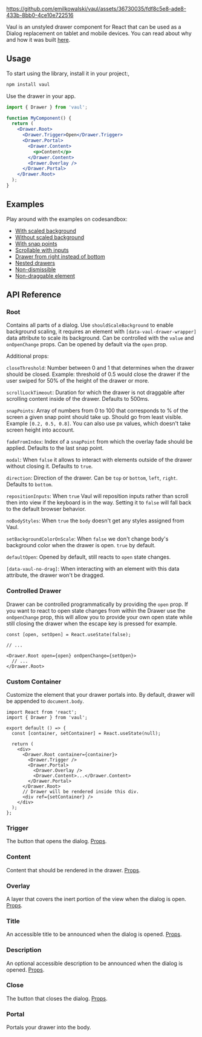https://github.com/emilkowalski/vaul/assets/36730035/fdf8c5e8-ade8-433b-8bb0-4ce10e722516

Vaul is an unstyled drawer component for React that can be used as a Dialog replacement on tablet and mobile devices. You can read about why and how it was built [here](https://emilkowal.ski/ui/building-a-drawer-component).

## Usage

To start using the library, install it in your project:,

```bash
npm install vaul
```

Use the drawer in your app.

```jsx
import { Drawer } from 'vaul';

function MyComponent() {
  return (
    <Drawer.Root>
      <Drawer.Trigger>Open</Drawer.Trigger>
      <Drawer.Portal>
        <Drawer.Content>
          <p>Content</p>
        </Drawer.Content>
        <Drawer.Overlay />
      </Drawer.Portal>
    </Drawer.Root>
  );
}
```

## Examples

Play around with the examples on codesandbox:

- [With scaled background](https://codesandbox.io/p/sandbox/drawer-with-scale-g24vvh?file=%2Fapp%2Fmy-drawer.tsx%3A1%2C1)
- [Without scaled background](https://codesandbox.io/p/sandbox/drawer-with-scale-forked-nx2glp?file=%2Fapp%2Fmy-drawer.tsx%3A4%2C1)
- [With snap points](https://codesandbox.io/p/sandbox/drawer-non-dismissable-forked-jchtff?file=/app/my-drawer.tsx:1,1)
- [Scrollable with inputs](https://codesandbox.io/p/sandbox/drawer-with-scale-forked-73f8jw?file=%2Fapp%2Fmy-drawer.tsx%3A1%2C1)
- [Drawer from right instead of bottom](https://codesandbox.io/p/devbox/drawer-direction-right-n338ml?file=%2Fapp%2Fmy-drawer.tsx%3A47%2C2)
- [Nested drawers](https://codesandbox.io/p/sandbox/drawer-non-dismissable-forked-5z2r3j?file=%2Fapp%2Fmy-drawer.tsx%3A49%2C16-49%2C246)
- [Non-dismissible](https://codesandbox.io/p/sandbox/drawer-without-scale-forked-kxh9j5?file=%2Fapp%2Fmy-drawer.tsx%3A1%2C1)
- [Non-draggable element](https://codesandbox.io/p/devbox/drawer-with-scale-forked-hwtfws?file=%2Fapp%2Fmy-drawer.tsx%3A42%2C37)

## API Reference

### Root

Contains all parts of a dialog. Use `shouldScaleBackground` to enable background scaling, it requires an element with `[data-vaul-drawer-wrapper]` data attribute to scale its background.
Can be controlled with the `value` and `onOpenChange` props. Can be opened by default via the `open` prop.

Additional props:

`closeThreshold`: Number between 0 and 1 that determines when the drawer should be closed. Example: threshold of 0.5 would close the drawer if the user swiped for 50% of the height of the drawer or more.

`scrollLockTimeout`: Duration for which the drawer is not draggable after scrolling content inside of the drawer. Defaults to 500ms.

`snapPoints`: Array of numbers from 0 to 100 that corresponds to % of the screen a given snap point should take up. Should go from least visible. Example `[0.2, 0.5, 0.8]`. You can also use px values, which doesn't take screen height into account.

`fadeFromIndex`: Index of a `snapPoint` from which the overlay fade should be applied. Defaults to the last snap point.

`modal`: When `false` it allows to interact with elements outside of the drawer without closing it. Defaults to `true`.

`direction`: Direction of the drawer. Can be `top` or `bottom`, `left`, `right`. Defaults to `bottom`.

`repositionInputs`: When `true` Vaul will reposition inputs rather than scroll then into view if the keyboard is in the way. Setting it to `false` will fall back to the default browser behavior.

`noBodyStyles`: When `true` the `body` doesn't get any styles assigned from Vaul.

`setBackgroundColorOnScale`: When `false` we don't change body's background color when the drawer is open. `true` by default.

`defaultOpen`: Opened by default, still reacts to `open` state changes.

`[data-vaul-no-drag]`: When interacting with an element with this data attribute, the drawer won't be dragged.

### Controlled Drawer

Drawer can be controlled programmatically by providing the `open` prop. If you want to react to open state changes from within the Drawer use the `onOpenChange` prop, this will allow you to provide your own open state while still closing the drawer when the escape key is pressed for example.

```
const [open, setOpen] = React.useState(false);

// ...

<Drawer.Root open={open} onOpenChange={setOpen}>
  // ...
</Drawer.Root>
```

### Custom Container

Customize the element that your drawer portals into. By default, drawer will be appended to `document.body`.

```tsx
import React from 'react';
import { Drawer } from 'vaul';

export default () => {
  const [container, setContainer] = React.useState(null);

  return (
    <div>
      <Drawer.Root container={container}>
        <Drawer.Trigger />
        <Drawer.Portal>
          <Drawer.Overlay />
          <Drawer.Content>...</Drawer.Content>
        </Drawer.Portal>
      </Drawer.Root>
      // Drawer will be rendered inside this div.
      <div ref={setContainer} />
    </div>
  );
};
```

### Trigger

The button that opens the dialog. [Props](https://www.radix-ui.com/docs/primitives/components/dialog#trigger).

### Content

Content that should be rendered in the drawer. [Props](https://www.radix-ui.com/docs/primitives/components/dialog#content).

### Overlay

A layer that covers the inert portion of the view when the dialog is open. [Props](https://www.radix-ui.com/docs/primitives/components/dialog#overlay).

### Title

An accessible title to be announced when the dialog is opened. [Props](https://www.radix-ui.com/docs/primitives/components/dialog#title).

### Description

An optional accessible description to be announced when the dialog is opened. [Props](https://www.radix-ui.com/docs/primitives/components/dialog#description).

### Close

The button that closes the dialog. [Props](https://www.radix-ui.com/docs/primitives/components/dialog#close).

### Portal

Portals your drawer into the body.
